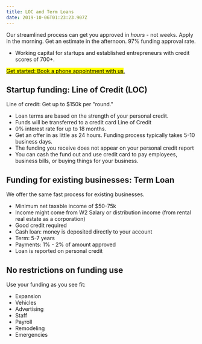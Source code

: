 ```yaml
---
title: LOC and Term Loans
date: 2019-10-06T01:23:23.907Z
---
```

Our streamlined process can get you approved in _hours_ - not weeks. Apply in the morning. Get an estimate in the afternoon. 97% funding approval rate.

* Working capital for startups and established entrepreneurs with credit scores of 700+.

<!-- Calendly link widget begin -->
<link href="https://assets.calendly.com/assets/external/widget.css" rel="stylesheet">
<script src="https://assets.calendly.com/assets/external/widget.js" type="text/javascript"></script>
<a href="" onclick="Calendly.initPopupWidget({url: 'https://calendly.com/spearfish/consultation'});return false;"><mark>	Get started: Book a phone appointment with us</mark>.</a>
<!-- Calendly link widget end -->

## Startup funding: Line of Credit (LOC)

Line of credit: Get up to $150k per "round."

* Loan terms are based on the strength of your personal credit. 
* Funds will be transferred to a credit card Line of Credit
* 0% interest rate for up to 18 months. 
* Get an offer in as little as 24 hours. Funding process typically takes 5-10 business days. 
* The funding you receive does not appear on your personal credit report
* You can cash the fund out and use credit card to pay employees, business bills,
  or buying things for your business.

## Funding for existing businesses: Term Loan

We offer the same fast process for existing businesses.

* Minimum net taxable income of $50-75k
* Income might come from W2 Salary or distribution income (from rental real estate as a
  corporation)
* Good credit required
* Cash loan: money is deposited directly to your account
* Term: 5-7 years
* Payments: 1% - 2% of amount approved 
* Loan is reported on personal credit

## No restrictions on funding use

Use your funding as you see fit: 

* Expansion
* Vehicles
* Advertising
* Staff
* Payroll
* Remodeling
* Emergencies
